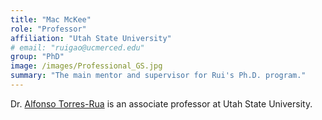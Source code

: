 ```yaml
---
title: "Mac McKee"
role: "Professor"
affiliation: "Utah State University"
# email: "ruigao@ucmerced.edu"
group: "PhD"
image: /images/Professional_GS.jpg
summary: "The main mentor and supervisor for Rui's Ph.D. program."
---
```


Dr. [Alfonso Torres-Rua](https://engineering.usu.edu/cee/people/faculty/torres-alfonso) is an associate professor at Utah State University.
